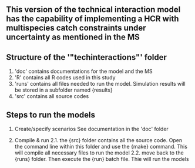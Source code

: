 ## This version of the technical interaction model has the capability of implementing a HCR with multispecies catch constraints under uncertainty as mentioned in the MS

## Structure of the '"techinteractions"' folder
1. 'doc' contains documentations for the model and the MS
2. 'R' contains all R codes used in this study
3. 'runs' contains all files needed to run the model. Simulation results will be stored in a subfolder named {results}
4. 'src' contains all source codes

## Steps to run the models

1. Create/specify scenarios
See documentation in the 'doc' folder

2. Compile & run
2.1. the {src} folder contains all the source code. Open the command line within this folder and use the {make} command. This will compile all necessary files to run the model
2.2. move back to the {runs} folder. Then execute the {run} batch file. Thie will run the models
